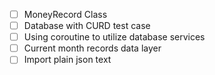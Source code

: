 - [ ] MoneyRecord Class
- [ ] Database with CURD test case
- [ ] Using coroutine to utilize database services
- [ ] Current month records data layer
- [ ] Import plain json text